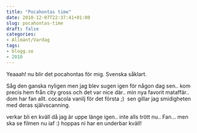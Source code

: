 ```yaml
---
title: "Pocahontas time"
date: 2010-12-07T22:37:41+01:00
slug: pocahontas-time
draft: false
categories:
- Allmänt/Vardag
tags:
- blogg.se
- 2010
---
```

Yeaaah! nu blir det pocahontas för mig. Svenska såklart.  
  
  
Såg den ganska nyligen men jag blev sugen igen för någon dag sen.. kom precis hem från city gross och det var nice där.. min nya favorit mataffär.. dom har fan allt. cocacola vanilj för det första ;)  sen gillar jag smidigheten med deras självscanning.  
  
verkar bli en kväll då jag är uppe länge igen.. inte alls trött nu.. Fan... men ska se filmen nu iaf :) hoppas ni har en underbar kväll!
